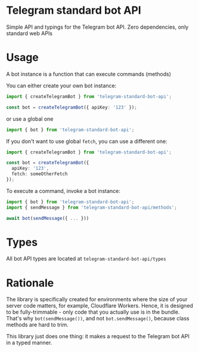 # Telegram standard bot API

Simple API and typings for the Telegram bot API. Zero dependencies, only standard web APIs

# Usage

A bot instance is a function that can execute commands (methods)

You can either create your own bot instance:

```ts
import { createTelegramBot } from 'telegram-standard-bot-api';

const bot = createTelegramBot({ apiKey: '123' });
```

or use a global one

```ts
import { bot } from 'telegram-standard-bot-api';
```

If you don't want to use global `fetch`, you can use a different one:

```ts
import { createTelegramBot } from 'telegram-standard-bot-api';

const bot = createTelegramBot({ 
  apiKey: '123', 
  fetch: someOtherFetch
});
```

To execute a command, invoke a bot instance:

```ts
import { bot } from 'telegram-standard-bot-api';
import { sendMessage } from 'telegram-standard-bot-api/methods';

await bot(sendMessage({ ... }))
```

# Types

All bot API types are located at `telegram-standard-bot-api/types`

# Rationale

The library is specifically created for environments where the size of your server code matters, for example, Cloudflare Workers. Hence, it is designed to be fully-trimmable - only code that you actually use is in the bundle. That's why `bot(sendMessage())`, and not `bot.sendMessage()`, because class methods are hard to trim.

This library just does one thing: it makes a request to the Telegram bot API in a typed manner.
